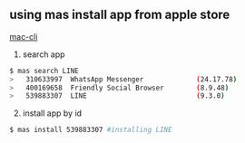 ## using mas install app from apple store
[mac-cli](https://github.com/mas-cli/mas)
1. search app
```bash
$ mas search LINE
>   310633997  WhatsApp Messenger             (24.17.78)
>   400169658  Friendly Social Browser        (8.9.48)
>   539883307  LINE                           (9.3.0)
```
2. install app by id
```bash
$ mas install 539883307 #installing LINE
```
